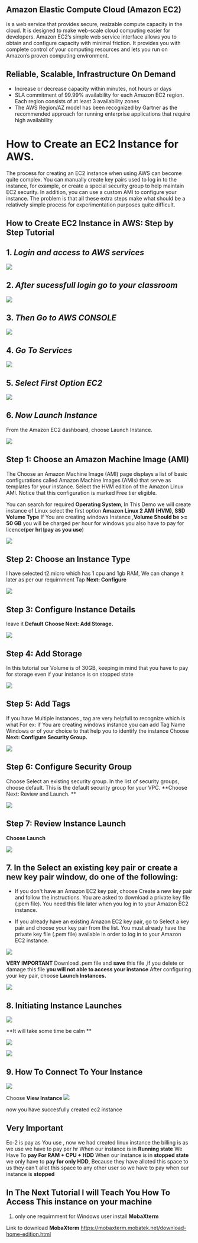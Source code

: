 ## Amazon Elastic Compute Cloud (Amazon EC2) 
is a web service that provides secure, resizable compute capacity in the cloud.
It is designed to make web-scale cloud computing easier for developers.
Amazon EC2’s simple web service interface allows you to obtain and configure capacity with minimal friction.
It provides you with complete control of your computing resources and lets you run on Amazon’s proven computing environment.

## Reliable, Scalable, Infrastructure On Demand

* Increase or decrease capacity within minutes, not hours or days
* SLA commitment of 99.99% availability for each Amazon EC2 region.
  Each region consists of at least 3 availability zones
* The AWS Region/AZ model has been recognized by Gartner as the recommended 
  approach for running enterprise applications that require high availability
  
 # How to Create an EC2 Instance for AWS.
 The process for creating an EC2 instance when using AWS can become quite complex. 
 You can manually create key pairs used to log in to the instance, 
 for example, or create a special security group to help maintain EC2 security.
 In addition, you can use a custom AMI to configure your instance. 
 The problem is that all these extra steps make what should be a relatively 
 simple process for experimentation purposes quite difficult.
 
 ## How to Create EC2 Instance in AWS: Step by Step Tutorial 
 
 ## 1. *Login and access to AWS services*
 
 ![](images/login.PNG)
 
 ## 2. *After sucessfull login go to your classroom*
 
 ![](images/login3.PNG)
 
 ## 3. *Then Go to AWS CONSOLE*
 
 ![](images/login4.PNG)
 
 
 ## 4. *Go To Services* 
 
 ![](images/login5.PNG)
 
 ## 5. *Select First Option EC2*
 
 ![](images/login6.PNG)
 
 ## 6. *Now Launch Instance*
 From the Amazon EC2 dashboard, choose Launch Instance.
 
 
 ![](images/login7.PNG)
 
 ## Step 1: Choose an Amazon Machine Image (AMI)
 The Choose an Amazon Machine Image (AMI) page displays a list of basic configurations called Amazon Machine Images (AMIs) that serve as templates for your instance. Select the HVM edition of the Amazon Linux AMI. Notice that this configuration is marked Free tier eligible. 
 
 You can search for required **Operating System**, In This Demo we will create instance of Linux
 select the first option **Amazon Linux 2 AMI (HVM), SSD Volume Type**
 If You are creating windows Instance ,**Volume Should be >= 50 GB**
 you will be charged per hour for windows you also have to pay for licence(**per hr**)(**pay as you use**)
 
 
 ![](images/login8.PNG)
 
 
 ## Step 2: Choose an Instance Type
 I have selected t2.micro which has 1 cpu and 1gb RAM,
 We can change it later as per our requirnment
 Tap **Next: Configure**
 
 
 ![](images/login9.PNG)
 
 
 ## Step 3: Configure Instance Details
 leave it **Default**
 **Choose Next: Add Storage.**
 
  ![](images/login10.PNG)
  
  ## Step 4: Add Storage
  In this tutorial our Volume is of 30GB, keeping in mind that you have to pay for storage even if your instance is on stopped state
  
   ![](images/login11.PNG)
   
   ## Step 5: Add Tags
   
   If you have Multiple instances , tag are very helpfull to recognize which is what
   For ex: if You are creating windows instance you can add Tag Name Windows or of your choice to that help you to identify
   the instance
   Choose **Next: Configure Security Group.**
   
  ![](images/login12.PNG)
  
  ## Step 6: Configure Security Group
  
  Choose Select an existing security group.
  In the list of security groups, choose default. This is the default security group for your VPC. 
  **Choose Next: Review and Launch. **
  
  
  ![](images/login13.PNG)
  
  ## Step 7: Review Instance Launch
  **Choose Launch**
  
  ![](images/login14.PNG)
  
  ## 7. In the Select an existing key pair or create a new key pair window, do one of the following: 
  
  - If you don't have an Amazon EC2 key pair, choose Create a new key pair and follow the instructions. You are asked to download a private key file (.pem file). You need this file later when you log in to your Amazon EC2 instance. 
  
  - If you already have an existing Amazon EC2 key pair, go to Select a key pair and choose your key pair from the list. You must already have the private key file (.pem file) available in order to log in to your Amazon EC2 instance. 
  
  ![](images/login15.PNG)
  
  
  
  **VERY IMPORTANT**
  Download  .pem file and **save** this file ,if you delete or damage this file **you will not able to access your instance**
  After configuring your key pair, choose **Launch Instances.**
  
  ![](images/login16.PNG)
  
  ## 8. Initiating Instance Launches
  
  
  ![](images/login16.PNG)
  
  **It will take some time be calm **
  
  ![](images/login17.PNG)
  
  ![](images/login18.PNG)
  
  
  ## 9. How To Connect  To Your Instance
  
  
  ![](images/login19.PNG)
  
  
  Choose **View Instance**
  ![](images/login20.PNG)
  
  now you have succesfully created ec2 instance 

 ## Very Important 
 Ec-2 is pay as You use , now we had created linux instance the billing is as we use we have to pay per hr
 When our instance is in **Running state** We Have To **pay For RAM + CPU + HDD**
 When our instance is in **stopped state** we only have to **pay for only HDD**,
 Because they have alloted this space to us they can't allot this space to any other user so we have to pay when our instance is **stopped**
 
## In The Next Tutorial I will Teach You How To Access This instance on your machine 
 1. only one requirnment for Windows user install **MobaXterm**

 
Link to download **MobaXterm** <https://mobaxterm.mobatek.net/download-home-edition.html>
 
 
  
  
  



 

 
 
